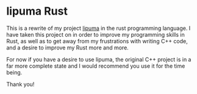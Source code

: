 # lipuma Rust

This is a rewrite of my project [lipuma](https://git.sr.ht/~cbondurant/Lipuma) in the rust programming language.
I have taken this project on in order to improve my programming skills in Rust, as well as to get away from my
frustrations with writing C++ code, and a desire to improve my Rust more and more.

For now if you have a desire to use lipuma, the original C++ project is in a far more complete state and I would
recommend you use it for the time being.

Thank you!
